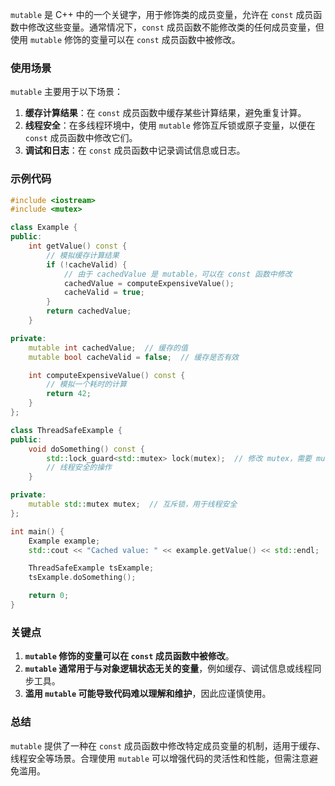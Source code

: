 `mutable` 是 C++ 中的一个关键字，用于修饰类的成员变量，允许在 `const` 成员函数中修改这些变量。通常情况下，`const` 成员函数不能修改类的任何成员变量，但使用 `mutable` 修饰的变量可以在 `const` 成员函数中被修改。

### 使用场景
`mutable` 主要用于以下场景：
1. **缓存计算结果**：在 `const` 成员函数中缓存某些计算结果，避免重复计算。
2. **线程安全**：在多线程环境中，使用 `mutable` 修饰互斥锁或原子变量，以便在 `const` 成员函数中修改它们。
3. **调试和日志**：在 `const` 成员函数中记录调试信息或日志。

### 示例代码
```cpp
#include <iostream>
#include <mutex>

class Example {
public:
    int getValue() const {
        // 模拟缓存计算结果
        if (!cacheValid) {
            // 由于 cachedValue 是 mutable，可以在 const 函数中修改
            cachedValue = computeExpensiveValue();
            cacheValid = true;
        }
        return cachedValue;
    }

private:
    mutable int cachedValue;  // 缓存的值
    mutable bool cacheValid = false;  // 缓存是否有效

    int computeExpensiveValue() const {
        // 模拟一个耗时的计算
        return 42;
    }
};

class ThreadSafeExample {
public:
    void doSomething() const {
        std::lock_guard<std::mutex> lock(mutex);  // 修改 mutex，需要 mutable
        // 线程安全的操作
    }

private:
    mutable std::mutex mutex;  // 互斥锁，用于线程安全
};

int main() {
    Example example;
    std::cout << "Cached value: " << example.getValue() << std::endl;

    ThreadSafeExample tsExample;
    tsExample.doSomething();

    return 0;
}
```

### 关键点
1. **`mutable` 修饰的变量可以在 `const` 成员函数中被修改**。
2. **`mutable` 通常用于与对象逻辑状态无关的变量**，例如缓存、调试信息或线程同步工具。
3. **滥用 `mutable` 可能导致代码难以理解和维护**，因此应谨慎使用。

### 总结
`mutable` 提供了一种在 `const` 成员函数中修改特定成员变量的机制，适用于缓存、线程安全等场景。合理使用 `mutable` 可以增强代码的灵活性和性能，但需注意避免滥用。